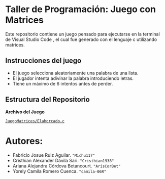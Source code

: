 # Taller de Programación: Juego con Matrices
Este repositorio contiene un juego pensado para ejecutarse en la terminal de Visual Studio Code , el cual fue generado con el lenguaje c utilizando matrices.

## Instrucciones del juego 

- El juego selecciona aleatoriamente una palabra de una lista.
- El jugador intenta adivinar la palabra introduciendo letras.
- Tiene un máximo de 6 intentos antes de perder.

## Estructura del Repositorio
**Archivo del Juego**

[`JuegoMatrices/Elahorcado.c`](https://github.com/Michu117/JuegoMatrices/blob/main/Elahorcado.c)
# Autores:
- Fabricio Josue Ruiz Aguilar. `"Michu117"`
- Cristhian Alexander Dávila Sari. `"Cristhian1938"`
- Ariana Alejandra Córdova Betancourt. `"ArisCorBet"`
- Yorely Camila Romero Cuenca. `"camila-06R"`
